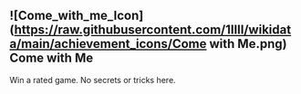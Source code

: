 ## ![Come_with_me_Icon](https://raw.githubusercontent.com/1IlIl/wikidata/main/achievement_icons/Come with Me.png) Come with Me





Win a rated game. No secrets or tricks here.

